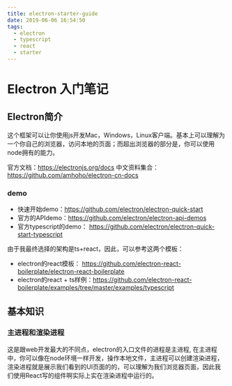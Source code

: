 ```yaml
---
title: electron-starter-guide
date: 2019-06-06 16:54:50
tags:
  - electron
  - typescript
  - react
  - starter
---
```


# Electron 入门笔记

## Electron简介

这个框架可以让你使用js开发Mac，Windows，Linux客户端。基本上可以理解为一个你自己的浏览器，访问本地的页面；而超出浏览器的部分是，你可以使用node拥有的能力。

官方文档：https://electronjs.org/docs
中文资料集合：https://github.com/amhoho/electron-cn-docs

### demo

- 快速开始demo：https://github.com/electron/electron-quick-start
- 官方的APIdemo：https://github.com/electron/electron-api-demos
- 官方typescript的demo： https://github.com/electron/electron-quick-start-typescript

由于我最终选择的架构是ts+react，因此，可以参考这两个模板：

- electron的react模板： https://github.com/electron-react-boilerplate/electron-react-boilerplate
- electron的react + ts样例：https://github.com/electron-react-boilerplate/examples/tree/master/examples/typescript

## 基本知识

### 主进程和渲染进程

这是跟web开发最大的不同点，electron的入口文件的进程是主进程, 在主进程中，你可以像在node环境一样开发，操作本地文件，主进程可以创建渲染进程，渲染进程就是展示我们看到的UI页面的的，可以理解为我们浏览器页面，因此我们使用React写的组件啊实际上实在渲染进程中运行的。

